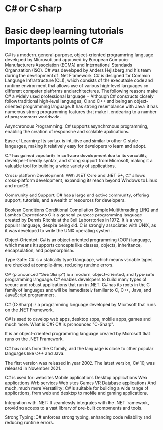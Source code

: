 # C# or C sharp
# Basic deep learning tutorials importants points of C#
C# is a modern, general-purpose, object-oriented programming language developed by Microsoft and approved by European Computer Manufacturers Association (ECMA) and International Standards Organization (ISO).
C# was developed by Anders Hejlsberg and his team during the development of .Net Framework.
C# is designed for Common Language Infrastructure (CLI), which consists of the executable code and runtime environment that allows use of various high-level languages on different computer platforms and architectures.
The following reasons make C# a widely used professional language −
Although C# constructs closely follow traditional high-level languages, C and C++ and being an object-oriented programming language. It has strong resemblance with Java, it has numerous strong programming features that make it endearing to a number of programmers worldwide.

Asynchronous Programming: C# supports asynchronous programming, enabling the creation of responsive and scalable applications.

Ease of Learning: Its syntax is intuitive and similar to other C-style languages, making it relatively easy for developers to learn and adopt.

C# has gained popularity in software development due to its versatility, developer-friendly syntax, and strong support from Microsoft, making it a valuable tool for building a wide variety of applications.

Cross-platform Development: With .NET Core and .NET 5+, C# allows cross-platform development, expanding its reach beyond Windows to Linux and macOS.

Community and Support: C# has a large and active community, offering support, tutorials, and a wealth of resources for developers.

Boolean Conditions
Conditional Compilation
Simple Multithreading
LINQ and Lambda Expressions
C is a general-purpose programming language created by Dennis Ritchie at the Bell Laboratories in 1972. It is a very popular language, despite being old. C is strongly associated with UNIX, as it was developed to write the UNIX operating system.

Object-Oriented: C# is an object-oriented programming (OOP) language, which means it supports concepts like classes, objects, inheritance, encapsulation, and polymorphism.

Type-Safe: C# is a statically typed language, which means variable types are checked at compile-time, reducing runtime errors.

C# (pronounced "See Sharp") is a modern, object-oriented, and type-safe programming language. C# enables developers to build many types of secure and robust applications that run in .NET. C# has its roots in the C family of languages and will be immediately familiar to C, C++, Java, and JavaScript programmers.

C# (C-Sharp) is a programming language developed by Microsoft that runs on the .NET Framework.

C# is used to develop web apps, desktop apps, mobile apps, games and much more.
What is C#?
C# is pronounced "C-Sharp".

It is an object-oriented programming language created by Microsoft that runs on the .NET Framework.

C# has roots from the C family, and the language is close to other popular languages like C++ and Java.

The first version was released in year 2002. The latest version, C# 10, was released in November 2021.

C# is used for:
websites
Mobile applications
Desktop applications
Web applications
Web services
Web sites
Games
VR
Database applications
And much, much more
Versatility: C# is suitable for building a wide range of applications, from web and desktop to mobile and gaming applications.

Integration with .NET: It seamlessly integrates with the .NET framework, providing access to a vast library of pre-built components and tools.

Strong Typing: C# enforces strong typing, enhancing code reliability and reducing runtime errors.


